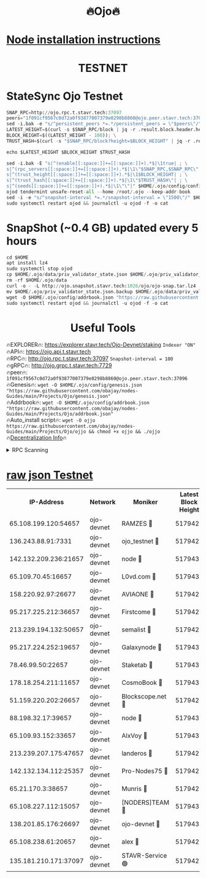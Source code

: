 <h1 align="center"> 🔥Ojo🔥</h1>

[Node installation instructions](https://github.com/obajay/nodes-Guides/tree/main/Projects/Ojo)
=

<h1 align="center"> TESTNET</h1>

# StateSync Ojo Testnet
```python
SNAP_RPC=http://ojo.rpc.t.stavr.tech:37097
peers="1f091cf9567c0d72a0f93877007379e0298b8860@ojo.peer.stavr.tech:37096"
sed -i.bak -e "s/^persistent_peers *=.*/persistent_peers = \"$peers\"/" $HOME/.ojo/config/config.toml
LATEST_HEIGHT=$(curl -s $SNAP_RPC/block | jq -r .result.block.header.height); \
BLOCK_HEIGHT=$((LATEST_HEIGHT - 100)); \
TRUST_HASH=$(curl -s "$SNAP_RPC/block?height=$BLOCK_HEIGHT" | jq -r .result.block_id.hash)

echo $LATEST_HEIGHT $BLOCK_HEIGHT $TRUST_HASH

sed -i.bak -E "s|^(enable[[:space:]]+=[[:space:]]+).*$|\1true| ; \
s|^(rpc_servers[[:space:]]+=[[:space:]]+).*$|\1\"$SNAP_RPC,$SNAP_RPC\"| ; \
s|^(trust_height[[:space:]]+=[[:space:]]+).*$|\1$BLOCK_HEIGHT| ; \
s|^(trust_hash[[:space:]]+=[[:space:]]+).*$|\1\"$TRUST_HASH\"| ; \
s|^(seeds[[:space:]]+=[[:space:]]+).*$|\1\"\"|" $HOME/.ojo/config/config.toml
ojod tendermint unsafe-reset-all --home /root/.ojo --keep-addr-book
sed -i -e "s/^snapshot-interval *=.*/snapshot-interval = \"1500\"/" $HOME/.ojo/config/app.toml
sudo systemctl restart ojod && journalctl -u ojod -f -o cat
```
# SnapShot (~0.4 GB) updated every 5 hours
```python
cd $HOME
apt install lz4
sudo systemctl stop ojod
cp $HOME/.ojo/data/priv_validator_state.json $HOME/.ojo/priv_validator_state.json.backup
rm -rf $HOME/.ojo/data
curl -o - -L http://ojo.snapshot.stavr.tech:1026/ojo/ojo-snap.tar.lz4 | lz4 -c -d - | tar -x -C $HOME/.ojo --strip-components 2
mv $HOME/.ojo/priv_validator_state.json.backup $HOME/.ojo/data/priv_validator_state.json
wget -O $HOME/.ojo/config/addrbook.json "https://raw.githubusercontent.com/obajay/nodes-Guides/main/Projects/Ojo/addrbook.json"
sudo systemctl restart ojod && journalctl -u ojod -f -o cat
```
 <h1 align="center"> Useful Tools</h1>

🔥EXPLORER🔥:        https://explorer.stavr.tech/Ojo-Devnet/staking        `Indexer "ON"` \
🔥API🔥:                     https://ojo.api.t.stavr.tech \
🔥RPC🔥:                    http://ojo.rpc.t.stavr.tech:37097              `Snapshot-interval = 100` \
🔥gRPC🔥:                  http://ojo.grpc.t.stavr.tech:7729 \
🔥peer🔥:                   `1f091cf9567c0d72a0f93877007379e0298b8860@ojo.peer.stavr.tech:37096` \
🔥Genesis🔥:    ```wget -O $HOME/.ojo/config/genesis.json "https://raw.githubusercontent.com/obajay/nodes-Guides/main/Projects/Ojo/genesis.json"``` \
🔥Addrbook🔥:    ```wget -O $HOME/.ojo/config/addrbook.json "https://raw.githubusercontent.com/obajay/nodes-Guides/main/Projects/Ojo/addrbook.json"``` \
🔥Auto_install script🔥: ```wget -O ojjo https://raw.githubusercontent.com/obajay/nodes-Guides/main/Projects/Ojo/ojjo && chmod +x ojjo && ./ojjo``` \
🔥[Decentralization Info](https://github.com/obajay/StateSync-snapshots/tree/main/Projects/Ojo/Decentralization)🔥



<details>
<summary>RPC Scanning</summary>

<h2 align="center"> We scan nodes in real time every 4 hours. And we provide the final result of RPC endpoints.
We cannot influence the operation of these nodes in any way. </h2>


```python
If Voting Power is higher than 0 --> then the Node is a validator of the network and may be subject to attack and be a potential threat to the chain.
```
```python
We marked such validators with a red symbol
```

</details>

[raw json Testnet](https://rpc-check.ojot.stavr.tech/ojot/rpc-ojot-result.json)
=


<table><tr><th>IP-Address</th><th>Network</th><th>Moniker</th><th>Latest Block Height</th><th>Earliest Block Height</th><th>Catching Up</th><th>Tx Index</th><th>Voting Power</th><th>Scan Time</th></tr><tr><td>65.108.199.120:54657</td><td>ojo-devnet</td><td>RAMZES 🔴</td><td>5179426</td><td>306156</td><td>False</td><td>on</td><td>15420</td><td>2024-01-28T22:41:00.721701381UTC</td></tr><tr><td>136.243.88.91:7331</td><td>ojo-devnet</td><td>ojo_testnet 🔴</td><td>5179427</td><td>308845</td><td>False</td><td>on</td><td>1000</td><td>2024-01-28T22:41:07.149143617UTC</td></tr><tr><td>142.132.209.236:21657</td><td>ojo-devnet</td><td>node 🔴</td><td>5179430</td><td>350001</td><td>False</td><td>on</td><td>1999</td><td>2024-01-28T22:41:24.785828222UTC</td></tr><tr><td>65.109.70.45:16657</td><td>ojo-devnet</td><td>L0vd.com 🔴</td><td>5179432</td><td>695918</td><td>False</td><td>off</td><td>998</td><td>2024-01-28T22:41:34.899905556UTC</td></tr><tr><td>158.220.92.97:26677</td><td>ojo-devnet</td><td>AVIAONE 🔴</td><td>5179429</td><td>2754001</td><td>False</td><td>on</td><td>19926</td><td>2024-01-28T22:41:17.810819018UTC</td></tr><tr><td>95.217.225.212:36657</td><td>ojo-devnet</td><td>Firstcome 🔴</td><td>5179427</td><td>2985946</td><td>False</td><td>on</td><td>13566</td><td>2024-01-28T22:41:06.812488138UTC</td></tr><tr><td>213.239.194.132:50657</td><td>ojo-devnet</td><td>semalist 🔴</td><td>5179426</td><td>3223522</td><td>False</td><td>on</td><td>21037</td><td>2024-01-28T22:41:00.984048208UTC</td></tr><tr><td>95.217.224.252:19657</td><td>ojo-devnet</td><td>Galaxynode 🔴</td><td>5179432</td><td>3685492</td><td>False</td><td>on</td><td>11888</td><td>2024-01-28T22:41:33.823350348UTC</td></tr><tr><td>78.46.99.50:22657</td><td>ojo-devnet</td><td>Staketab 🔴</td><td>5179432</td><td>4254801</td><td>False</td><td>on</td><td>1276</td><td>2024-01-28T22:41:35.215517749UTC</td></tr><tr><td>178.18.254.211:11657</td><td>ojo-devnet</td><td>CosmoBook 🔴</td><td>5179431</td><td>4392001</td><td>False</td><td>off</td><td>1047</td><td>2024-01-28T22:41:27.171137390UTC</td></tr><tr><td>51.159.220.202:26657</td><td>ojo-devnet</td><td>Blockscope.net 🔴</td><td>5179426</td><td>4425001</td><td>False</td><td>on</td><td>1790</td><td>2024-01-28T22:40:59.993286373UTC</td></tr><tr><td>88.198.32.17:39657</td><td>ojo-devnet</td><td>node 🔴</td><td>5179431</td><td>4710001</td><td>False</td><td>on</td><td>90162</td><td>2024-01-28T22:41:27.408599372UTC</td></tr><tr><td>65.109.93.152:33657</td><td>ojo-devnet</td><td>AlxVoy 🔴</td><td>5179430</td><td>4943001</td><td>False</td><td>on</td><td>4491415</td><td>2024-01-28T22:41:24.558814896UTC</td></tr><tr><td>213.239.207.175:47657</td><td>ojo-devnet</td><td>landeros 🔴</td><td>5179429</td><td>4967924</td><td>False</td><td>off</td><td>11083</td><td>2024-01-28T22:41:18.071105834UTC</td></tr><tr><td>142.132.134.112:25357</td><td>ojo-devnet</td><td>Pro-Nodes75 🔴</td><td>5179426</td><td>5079426</td><td>False</td><td>on</td><td>24651</td><td>2024-01-28T22:41:03.948941379UTC</td></tr><tr><td>65.21.170.3:38657</td><td>ojo-devnet</td><td>Munris 🔴</td><td>5179427</td><td>5079427</td><td>False</td><td>off</td><td>20123</td><td>2024-01-28T22:41:06.356638700UTC</td></tr><tr><td>65.108.227.112:15057</td><td>ojo-devnet</td><td>[NODERS]TEAM 🔴</td><td>5179432</td><td>5079432</td><td>False</td><td>off</td><td>9999</td><td>2024-01-28T22:41:34.216042889UTC</td></tr><tr><td>138.201.85.176:26697</td><td>ojo-devnet</td><td>ojo-devnet 🔴</td><td>5179432</td><td>5079432</td><td>False</td><td>on</td><td>1000024000</td><td>2024-01-28T22:41:34.515805322UTC</td></tr><tr><td>65.108.238.61:20657</td><td>ojo-devnet</td><td>alex 🔴</td><td>5179426</td><td>5131001</td><td>False</td><td>on</td><td>11359</td><td>2024-01-28T22:41:00.330788899UTC</td></tr><tr><td>135.181.210.171:37097</td><td>ojo-devnet</td><td>STAVR-Service 🟢</td><td>5179426</td><td>5178001</td><td>False</td><td>on</td><td>0</td><td>2024-01-28T22:41:01.637445857UTC</td></tr></table>
